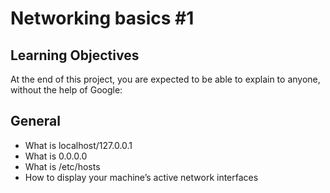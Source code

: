 # Networking basics #1

## Learning Objectives
At the end of this project, you are expected to be able to explain to anyone, without the help of Google:

## General
* What is localhost/127.0.0.1
* What is 0.0.0.0
* What is /etc/hosts
* How to display your machine’s active network interfaces
